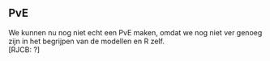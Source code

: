 ## PvE

We kunnen nu nog niet echt een PvE maken, omdat we nog niet ver genoeg zijn in het begrijpen van de modellen en R zelf.\
[RJCB: ?]

